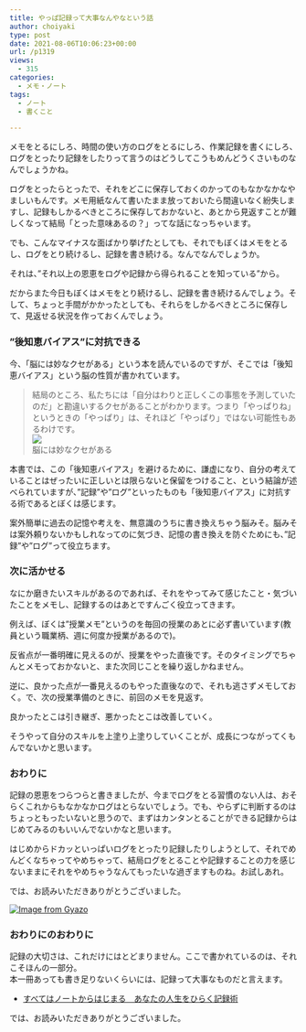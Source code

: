 ```yaml
---
title: やっぱ記録って大事なんやなという話
author: choiyaki
type: post
date: 2021-08-06T10:06:23+00:00
url: /p1319
views:
  - 315
categories:
  - メモ・ノート
tags:
  - ノート
  - 書くこと

---
```

メモをとるにしろ、時間の使い方のログをとるにしろ、作業記録を書くにしろ、ログをとったり記録をしたりって言うのはどうしてこうもめんどうくさいものなんでしょうかね。

ログをとったらとったで、それをどこに保存しておくのかってのもなかなかなやましいもんです。メモ用紙なんて書いたまま放っておいたら間違いなく紛失しますし、記録もしかるべきところに保存しておかないと、あとから見返すことが難しくなって結局「とった意味あるの？」ってな話になっちゃいます。

でも、こんなマイナスな面ばかり挙げたとしても、それでもぼくはメモをとるし、ログをとり続けるし、記録を書き続ける。なんでなんでしょうか。

それは、”それ以上の恩恵をログや記録から得られることを知っている”から。

だからまた今日もぼくはメモをとり続けるし、記録を書き続けるんでしょう。そして、ちょっと手間がかかったとしても、それらをしかるべきところに保存して、見返せる状況を作っておくんでしょう。

### ”後知恵バイアス”に対抗できる

今、「脳には妙なクセがある」という本を読んでいるのですが、そこでは「後知恵バイアス」という脳の性質が書かれています。

> 結局のところ、私たちには「自分はわりと正しくこの事態を予測していたのだ」と勘違いするクセがあることがわかります。つまり「やっぱりね」というときの「やっぱり」は、それほど「やっぱり」ではない可能性もあるわけです。  
> <a target="_blank" href="https://www.amazon.co.jp/gp/product/B00CU5JXME/ref=as_li_tl?ie=UTF8&#038;camp=247&#038;creative=1211&#038;creativeASIN=B00CU5JXME&#038;linkCode=as2&#038;tag=choiyaki81-22&#038;linkId=9341e3eff6a8fb832222670894385e64" rel="noopener"><img border="0" src="//ws-fe.amazon-adsystem.com/widgets/q?_encoding=UTF8&#038;MarketPlace=JP&#038;ASIN=B00CU5JXME&#038;ServiceVersion=20070822&#038;ID=AsinImage&#038;WS=1&#038;Format=_SL250_&#038;tag=choiyaki81-22" /></a>  
> 脳には妙なクセがある 

本書では、この「後知恵バイアス」を避けるために、謙虚になり、自分の考えていることはぜったいに正しいとは限らないと保留をつけること、という結論が述べられていますが、”記録”や”ログ”といったものも「後知恵バイアス」に対抗する術であるとぼくは感じます。

案外簡単に過去の記憶や考えを、無意識のうちに書き換えちゃう脳みそ。脳みそは案外頼りないかもしれなってのに気づき、記憶の書き換えを防ぐためにも、”記録”や”ログ”って役立ちます。

### 次に活かせる

なにか磨きたいスキルがあるのであれば、それをやってみて感じたこと・気づいたことをメモし、記録するのはあとですんごく役立ってきます。

例えば、ぼくは&#8221;授業メモ&#8221;というのを毎回の授業のあとに必ず書いています(教員という職業柄、週に何度か授業があるので)。

反省点が一番明確に見えるのが、授業をやった直後です。そのタイミングでちゃんとメモっておかないと、また次同じことを繰り返しかねません。

逆に、良かった点が一番見えるのもやった直後なので、それも逃さずメモしておく。で、次の授業準備のときに、前回のメモを見返す。

良かったとこは引き継ぎ、悪かったとこは改善していく。

そうやって自分のスキルを上塗り上塗りしていくことが、成長につながってくもんでないかと思います。

### おわりに

記録の恩恵をつらつらと書きましたが、今までログをとる習慣のない人は、おそらくこれからもなかなかログはとらないでしょう。でも、やらずに判断するのはちょっともったいないと思うので、まずはカンタンとることができる記録からはじめてみるのもいいんでないかなと思います。

はじめからドカッといっぱいログをとったり記録したりしようとして、それでめんどくなちゃってやめちゃって、結局ログをとることや記録することの力を感じないままにそれをやめちゃうなんてもったいな過ぎますものね。お試しあれ。

では、お読みいただきありがとうございました。

[<img src="https://i2.wp.com/i.gyazo.com/0d641032c52d3eeba1a25116da15b919.jpg?w=660&#038;ssl=1" alt="Image from Gyazo" data-recalc-dims="1" />][1]

### おわりにのおわりに

記録の大切さは、これだけにはとどまりません。ここで書かれているのは、それこそほんの一部分。  
本一冊あっても書き足りないくらいには、記録って大事なものだと言えます。

  * [すべてはノートからはじまる　あなたの人生をひらく記録術][2]

では、お読みいただきありがとうございました。

 [1]: https://gyazo.com/0d641032c52d3eeba1a25116da15b919
 [2]: https://amzn.to/2WZqDMM